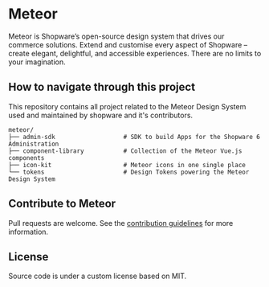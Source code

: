 # Meteor

Meteor is Shopware’s open-source design system that drives our commerce solutions.
Extend and customise every aspect of Shopware – create elegant, delightful, and
accessible experiences. There are no limits to your imagination.

## How to navigate through this project

This repository contains all project related to the Meteor Design System used and maintained by shopware and it's contributors.

```
meteor/
├── admin-sdk                   # SDK to build Apps for the Shopware 6 Administration
├── component-library           # Collection of the Meteor Vue.js components
├── icon-kit                    # Meteor icons in one single place
└── tokens                      # Design Tokens powering the Meteor Design System
```

## Contribute to Meteor

Pull requests are welcome. See the [contribution guidelines](./CONTRIBUTING.md) for more information.

## License

Source code is under a custom license based on MIT. 
